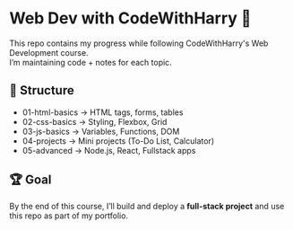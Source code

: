 # Web Dev with CodeWithHarry 🚀

This repo contains my progress while following CodeWithHarry's Web Development course.  
I’m maintaining code + notes for each topic.

## 📂 Structure
- 01-html-basics → HTML tags, forms, tables
- 02-css-basics → Styling, Flexbox, Grid
- 03-js-basics → Variables, Functions, DOM
- 04-projects → Mini projects (To-Do List, Calculator)
- 05-advanced → Node.js, React, Fullstack apps

## 🏆 Goal
By the end of this course, I’ll build and deploy a **full-stack project** and use this repo as part of my portfolio.

